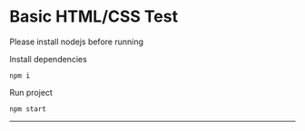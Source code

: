 # Basic HTML/CSS Test

Please install nodejs before running

Install dependencies
```
npm i
```

Run project
```
npm start
```

-------------------------